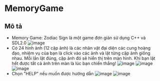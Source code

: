 # MemoryGame
## Mô tả
- Memory Game: Zodiac Sign là một game đơn giản sử dụng C++ và SDL2.0
  ![image](https://github.com/linhdaynee/MemoryGame/assets/162463243/2d0c4c83-9a9f-4f28-ab69-8b00d0f386a4)
- Có 24 hình ảnh (12 cặp ảnh) là các nhân vật đại diện các cung hoàng đạo, nhiệm vụ của bạn là click vào các ảnh và lật từng cặp ảnh giống nhau. Mỗi lần lật đúng, cặp ảnh đó sẽ hiển thị trên màn hình. Khi bạn lật hết được tất cả ảnh trên màn là lúc bạn chiến thắng!
  ![image](https://github.com/linhdaynee/MemoryGame/assets/162463243/3aa0b9e8-3d4d-42db-a048-0860db9f1e4f)
  ![image](https://github.com/linhdaynee/MemoryGame/assets/162463243/1e031b60-5c10-442d-9d98-fbae2515c148)
  ![image](https://github.com/linhdaynee/MemoryGame/assets/162463243/d576148e-2e3a-4d51-9c72-352e76a60b25)
- Chọn "HELP" nếu muốn được hướng dẫn
   ![image](https://github.com/linhdaynee/MemoryGame/assets/162463243/7e2659a3-0eac-46f6-94bd-f573dd889db5)
  ![image](https://github.com/linhdaynee/MemoryGame/assets/162463243/9718199b-f3b0-4c41-8469-9e65e3c6bbcf)


